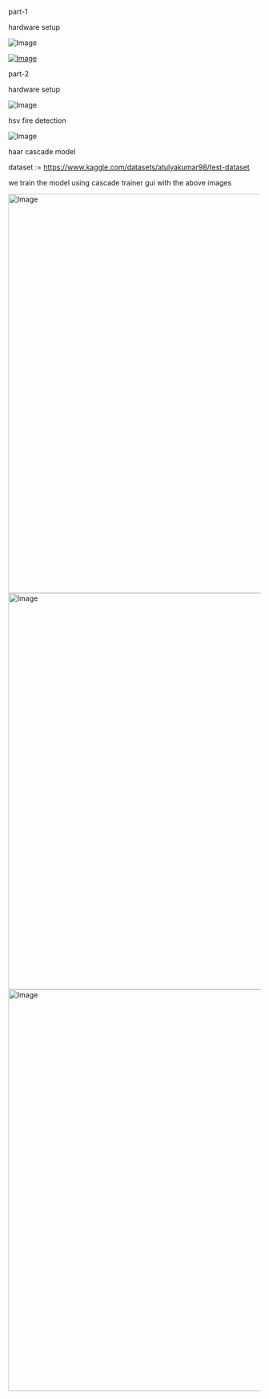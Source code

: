 part-1 

hardware setup

![Image](https://github.com/user-attachments/assets/288571ed-6409-44a3-b5f8-e6b1c08be978)

[![Image](https://github.com/user-attachments/assets/3b467340-016c-4081-98b7-6d28d4433985)](https://github.com/user-attachments/assets/f9e05fa6-6d95-4072-93e8-d9cab5032dab)

part-2 

hardware setup 

![Image](https://github.com/user-attachments/assets/e2c91a8e-7f54-4b0f-87cf-5641dd09eb9a)


hsv fire detection 

![Image](https://github.com/user-attachments/assets/2ff3738e-379a-46db-808a-b0c6e4eb4143)


haar cascade model 

dataset := https://www.kaggle.com/datasets/atulyakumar98/test-dataset

we train the model using cascade trainer gui with the above images 

<img width="1401" height="795" alt="Image" src="https://github.com/user-attachments/assets/a9d3d52c-2ed3-4077-9070-c4a9b102f22f" />

<img width="1399" height="790" alt="Image" src="https://github.com/user-attachments/assets/f082edee-91a0-468c-b5a1-fdd1e5e90947" />

<img width="1403" height="800" alt="Image" src="https://github.com/user-attachments/assets/50b14a1e-6ae1-452f-aa8c-21aa9ce089ce" />







